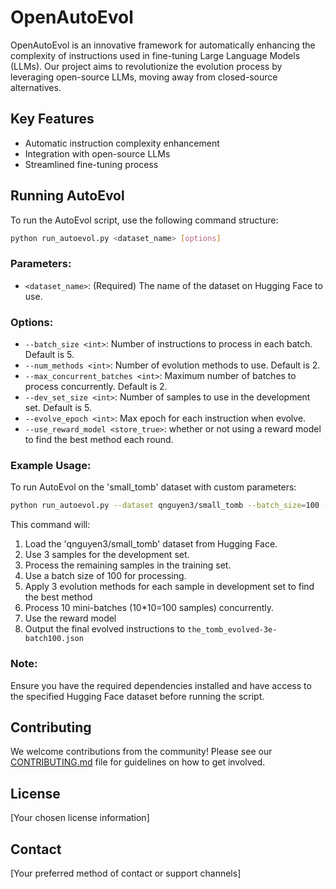 # OpenAutoEvol

OpenAutoEvol is an innovative framework for automatically enhancing the complexity of instructions used in fine-tuning Large Language Models (LLMs). Our project aims to revolutionize the evolution process by leveraging open-source LLMs, moving away from closed-source alternatives.

## Key Features

- Automatic instruction complexity enhancement
- Integration with open-source LLMs
- Streamlined fine-tuning process

## Running AutoEvol

To run the AutoEvol script, use the following command structure:

```bash
python run_autoevol.py <dataset_name> [options]
```

### Parameters:

- `<dataset_name>`: (Required) The name of the dataset on Hugging Face to use.

### Options:

- `--batch_size <int>`: Number of instructions to process in each batch. Default is 5.
- `--num_methods <int>`: Number of evolution methods to use. Default is 2.
- `--max_concurrent_batches <int>`: Maximum number of batches to process concurrently. Default is 2.
- `--dev_set_size <int>`: Number of samples to use in the development set. Default is 5.
- `--evolve_epoch <int>`: Max epoch for each instruction when evolve.
- `--use_reward_model <store_true>`: whether or not using a reward model to find the best method each round.

### Example Usage:

To run AutoEvol on the 'small_tomb' dataset with custom parameters:

```bash
python run_autoevol.py --dataset qnguyen3/small_tomb --batch_size=100 --mini_batch_size 10 --num_methods 3 --max_concurrent_batches 10 --evolve_epoch 3 --dev_set_size=3 --output_file the_tomb_evolved-3e-batch100.json --use_reward_model
```

This command will:
1. Load the 'qnguyen3/small_tomb' dataset from Hugging Face.
2. Use 3 samples for the development set.
3. Process the remaining samples in the training set.
4. Use a batch size of 100 for processing.
5. Apply 3 evolution methods for each sample in development set to find the best method 
6. Process 10 mini-batches (10*10=100 samples) concurrently.
7. Use the reward model
8. Output the final evolved instructions to `the_tomb_evolved-3e-batch100.json`


### Note:

Ensure you have the required dependencies installed and have access to the specified Hugging Face dataset before running the script.

## Contributing

We welcome contributions from the community! Please see our [CONTRIBUTING.md](CONTRIBUTING.md) file for guidelines on how to get involved.

## License

[Your chosen license information]

## Contact

[Your preferred method of contact or support channels]
